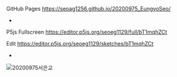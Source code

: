 GitHub Pages
https://seoag1256.github.io/20200975_EungyoSeo/

-

P5js
Fullscreen
https://editor.p5js.org/seoeg1129/full/bT1mqhZCt

Edit
https://editor.p5js.org/seoeg1129/sketches/bT1mqhZCt

-

![20200975서은교](https://github.com/user-attachments/assets/3eed12d0-15ef-4a74-a65c-99816de4f29c)
